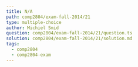 ```yaml
---
title: N/A
path: comp2804/exam-fall-2014/21
type: multiple-choice
author: Michiel Smid
question: comp2804/exam-fall-2014/21/question.ts
solution: comp2804/exam-fall-2014/21/solution.md
tags:
  - comp2804
  - comp2804-exam
---
```

